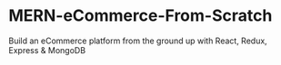 # MERN-eCommerce-From-Scratch
Build an eCommerce platform from the ground up with React, Redux, Express &amp; MongoDB
